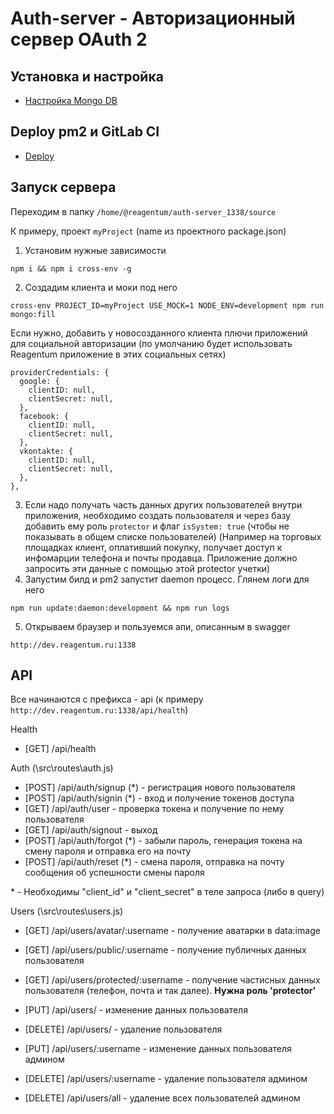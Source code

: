 # Auth-server - Авторизационный сервер OAuth 2

## Установка и настройка
* [Настройка Mongo DB](./db/README.md)

## Deploy pm2 и GitLab CI
* [Deploy](./deploy/DEPLOY.md)

## Запуск сервера
Переходим в папку ```/home/@reagentum/auth-server_1338/source```

К примеру, проект ```myProject``` (name из проектного package.json)

1. Установим нужные зависимости
```
npm i && npm i cross-env -g
```
2. Создадим клиента и моки под него
```
cross-env PROJECT_ID=myProject USE_MOCK=1 NODE_ENV=development npm run mongo:fill 
```
Если нужно, добавить у новосозданного клиента плючи приложений для социальной авторизации
(по умолчанию будет использовать Reagentum приложение в этих социальных сетях) 
```
providerCredentials: {
  google: {
    clientID: null,
    clientSecret: null,
  },
  facebook: {
    clientID: null,
    clientSecret: null,
  },
  vkontakte: {
    clientID: null,
    clientSecret: null,
  },
},
```

3. Если надо получать часть данных других пользователей внутри приложения, необходимо создать пользователя и через базу добавить ему роль ```protector``` и флаг ```isSystem: true``` (чтобы не показывать в общем списке пользователей)
(Например на торговых площадках клиент, оплативший покупку, получает доступ к инфомарции телефона и почты продавца. Приложение должно запросить эти данные с помощью этой protector учетки)
4. Запустим билд и pm2 запустит daemon процесс. Глянем логи для него
```
npm run update:daemon:development && npm run logs
```
5. Открываем браузер и пользуемся апи, описанным в swagger
```
http://dev.reagentum.ru:1338
```

## API
Все начинаются с префикса - api (к примеру ```http://dev.reagentum.ru:1338/api/health```)

Health
- [GET] /api/health

Auth (\src\routes\auth.js)
- [POST] /api/auth/signup (\*) - регистрация нового пользователя
- [POST] /api/auth/signin (\*) - вход и получение токенов доступа
- [GET] /api/auth/user - проверка токена и получение по нему пользователя 
- [GET] /api/auth/signout - выход
- [POST] /api/auth/forgot (\*) - забыли пароль, генерация токена на смену пароля и отправка его на почту
- [POST] /api/auth/reset (\*) - смена пароля, отправка на почту сообщения об успешности смены пароля

\* - Необходимы "client_id" и "client_secret" в теле запроса (либо в query)

Users (\src\routes\users.js)
- [GET] /api/users/avatar/:username - получение аватарки в data:image
- [GET] /api/users/public/:username - получение публичных данных пользователя
- [GET] /api/users/protected/:username - получение частисных данных пользователя (телефон, почта и так далее). **Нужна роль 'protector'**

- [PUT] /api/users/ - изменение данных пользователя
- [DELETE] /api/users/ - удаление пользователя

- [PUT] /api/users/:username - изменение данных пользователя админом
- [DELETE] /api/users/:username - удаление пользователя админом

- [DELETE] /api/users/all - удаление всех пользователей админом
